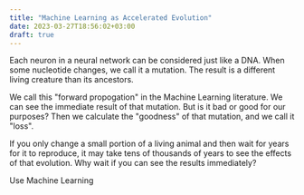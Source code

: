 ```yaml
---
title: "Machine Learning as Accelerated Evolution" 
date: 2023-03-27T18:56:02+03:00
draft: true
---
```


Each neuron in a neural network can be considered just like a DNA. When some nucleotide changes, we call it a mutation. The result is a different living creature than its ancestors. 

We call this "forward propogation" in the Machine Learning literature. We can see the immediate result of that mutation. But is it bad or good for our purposes? Then we calculate the "goodness" of that mutation, and we call it "loss".

If you only change a small portion of a living animal and then wait for years for it to reproduce, it may take tens of thousands of years to see the effects of that evolution. Why wait if you can see the results immediately?

Use Machine Learning